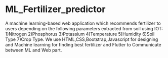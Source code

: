 # ML_Fertilizer_predictor
A machine learning-based web application which recommends fertilizer to users depending on the following parameters extracted from soil using IOT: 1)Nitrogen 2)Phosphorus 3)Potassium 4)Temperature 5)Humidity 6)Soil Type 7)Crop Type.
We use HTML,CSS,Bootstrap,Javascript for designing and Machine learning for finding best fertilizer and Flutter to Communicate between ML and Web part. 
